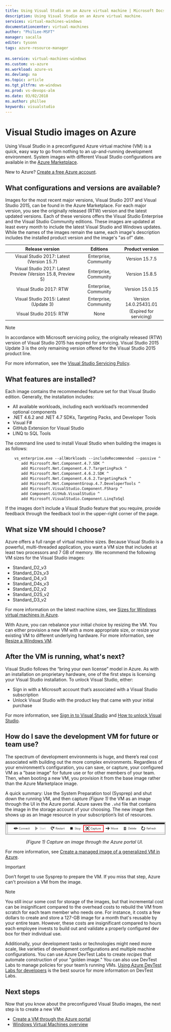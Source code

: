 ```yaml
--- 
title: Using Visual Studio on an Azure virtual machine | Microsoft Docs
description: Using Visual Studio on an Azure virtual machine.
services: virtual-machines-windows
documentationcenter: virtual-machines
author: "PhilLee-MSFT"
manager: sacalla
editor: tysonn
tags: azure-resource-manager

ms.service: virtual-machines-windows
ms.custom: vs-azure
ms.workload: azure-vs
ms.devlang: na
ms.topic: article
ms.tgt_pltfrm: vm-windows
ms.prod: vs-devops-alm 
ms.date: 03/02/2018
ms.author: phillee
keywords: visualstudio
---
```


# Visual Studio images on Azure
Using Visual Studio in a preconfigured Azure virtual machine (VM) is a quick, easy way to go from nothing to an up-and-running development environment. System images with different Visual Studio configurations are available in the [Azure Marketplace](https://azuremarketplace.microsoft.com/marketplace/apps?search=%22visual%20studio%202017%22&page=1).

New to Azure? [Create a free Azure account](https://azure.microsoft.com/free).

## What configurations and versions are available?
Images for the most recent major versions, Visual Studio 2017 and Visual Studio 2015, can be found in the Azure Marketplace. For each major version, you see the originally released (RTW) version and the latest updated versions. Each of these versions offers the Visual Studio Enterprise and the Visual Studio Community editions. These images are updated at least every month to include the latest Visual Studio and Windows updates. While the names of the images remain the same, each image's description includes the installed product version and the image's "as of" date.

| Release version                                              | Editions                     |     Product version     |
|:------------------------------------------------------------:|:----------------------------:|:-----------------------:|
| Visual Studio 2017: Latest (Version 15.7)                    |    Enterprise, Community     |      Version 15.7.5     |
| Visual Studio 2017: Latest Preview (Version 15.8, Preview 5) |    Enterprise, Community     |      Version 15.8.5     |
|         Visual Studio 2017: RTW                              |    Enterprise, Community     |      Version 15.0.15    |
|   Visual Studio 2015: Latest (Update 3)                      |    Enterprise, Community     |  Version 14.0.25431.01  |
|         Visual Studio 2015: RTW                              |             None             | (Expired for servicing) |

> [!NOTE]
> In accordance with Microsoft servicing policy, the originally released (RTW) version of Visual Studio 2015 has expired for servicing. Visual Studio 2015 Update 3 is the only remaining version offered for the Visual Studio 2015 product line.

For more information, see the [Visual Studio Servicing Policy](https://www.visualstudio.com/productinfo/vs-servicing-vs).

## What features are installed?
Each image contains the recommended feature set for that Visual Studio edition. Generally, the installation includes:

* All available workloads, including each workload’s recommended optional components
* .NET 4.6.2 and .NET 4.7 SDKs, Targeting Packs, and Developer Tools
* Visual F#
* GitHub Extension for Visual Studio
* LINQ to SQL Tools

The command line used to install Visual Studio when building the images is as follows:

```
    vs_enterprise.exe --allWorkloads --includeRecommended --passive ^
       add Microsoft.Net.Component.4.7.SDK ^
       add Microsoft.Net.Component.4.7.TargetingPack ^ 
       add Microsoft.Net.Component.4.6.2.SDK ^
       add Microsoft.Net.Component.4.6.2.TargetingPack ^
       add Microsoft.Net.ComponentGroup.4.7.DeveloperTools ^
       add Microsoft.VisualStudio.Component.FSharp ^
       add Component.GitHub.VisualStudio ^
       add Microsoft.VisualStudio.Component.LinqToSql
```

If the images don't include a Visual Studio feature that you require, provide feedback through the feedback tool in the upper-right corner of the page.

## What size VM should I choose?
Azure offers a full range of virtual machine sizes. Because Visual Studio is a powerful, multi-threaded application, you want a VM size that includes at least two processors and 7 GB of memory. We recommend the following VM sizes for the Visual Studio images:

   * Standard_D2_v3
   * Standard_D2s_v3
   * Standard_D4_v3
   * Standard_D4s_v3
   * Standard_D2_v2
   * Standard_D2S_v2
   * Standard_D3_v2
    
For more information on the latest machine sizes, see [Sizes for Windows virtual machines in Azure](/azure/virtual-machines/windows/sizes).

With Azure, you can rebalance your initial choice by resizing the VM. You can either provision a new VM with a more appropriate size, or resize your existing VM to different underlying hardware. For more information, see [Resize a Windows VM](/azure/virtual-machines/windows/resize-vm).

## After the VM is running, what's next?
Visual Studio follows the “bring your own license” model in Azure. As with an installation on proprietary hardware, one of the first steps is licensing your Visual Studio installation. To unlock Visual Studio, either:
- Sign in with a Microsoft account that’s associated with a Visual Studio subscription 
- Unlock Visual Studio with the product key that came with your initial purchase

For more information, see [Sign in to Visual Studio](/visualstudio/ide/signing-in-to-visual-studio) and [How to unlock Visual Studio](/visualstudio/ide/how-to-unlock-visual-studio).

## How do I save the development VM for future or team use?

The spectrum of development environments is huge, and there’s real cost associated with building out the more complex environments. Regardless of your environment’s configuration, you can save, or capture, your configured VM as a "base image" for future use or for other members of your team. Then, when booting a new VM, you provision it from the base image rather than the Azure Marketplace image.

A quick summary: Use the System Preparation tool (Sysprep) and shut down the running VM, and then capture *(Figure 1)* the VM as an image through the UI in the Azure portal. Azure saves the `.vhd` file that contains the image in the storage account of your choosing. The new image then shows up as an Image resource in your subscription’s list of resources.

<img src="media/using-visual-studio-vm/capture-vm.png" alt="Capture an image through the Azure portal UI" style="border:3px solid Silver; display: block; margin: auto;"><center>*(Figure 1) Capture an image through the Azure portal UI.*</center>

For more information, see [Create a managed image of a generalized VM in Azure](/azure/virtual-machines/windows/capture-image-resource).

> [!IMPORTANT]
> Don’t forget to use Sysprep to prepare the VM. If you miss that step, Azure can't provision a VM from the image.

> [!NOTE]
> You still incur some cost for storage of the images, but that incremental cost can be insignificant compared to the overhead costs to rebuild the VM from scratch for each team member who needs one. For instance, it costs a few dollars to create and store a 127-GB image for a month that's reusable by your entire team. However, these costs are insignificant compared to hours each employee invests to build out and validate a properly configured dev box for their individual use.

Additionally, your development tasks or technologies might need more scale, like varieties of development configurations and multiple machine configurations. You can use Azure DevTest Labs to create _recipes_ that automate construction of your "golden image." You can also use DevTest Labs to manage policies for your team’s running VMs. [Using Azure DevTest Labs for developers](/azure/devtest-lab/devtest-lab-developer-lab) is the best source for more information on DevTest Labs.

## Next steps
Now that you know about the preconfigured Visual Studio images, the next step is to create a new VM:

* [Create a VM through the Azure portal](quick-create-portal.md)
* [Windows Virtual Machines overview](overview.md)
